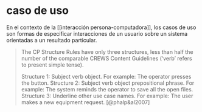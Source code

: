 # caso de uso
En el contexto de la [[interacción persona-computadora]], los casos de uso son formas de especificar interacciones de un usuario sobre un sistema orientadas a un resultado particular.

> The CP Structure Rules have only three structures, less than half the number of the comparable CREWS Content Guidelines (‘verb’ refers to present simple tense).  
> 
> Structure 1: Subject verb object.
> For example: The operator presses the button.
> Structure 2: Subject verb object prepositional phrase.
> For example: The system reminds the operator to save all the open files.
> Structure 3: Underline other use case names.
> For example: The user makes a new equipment request. [@phalp&al2007]